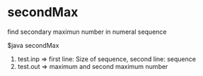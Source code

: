 # secondMax
find secondary maximun number in numeral sequence

$java secondMax

1. test.inp => first line: Size of sequence, second line: sequence
2. test.out => maximum and second maximum number
